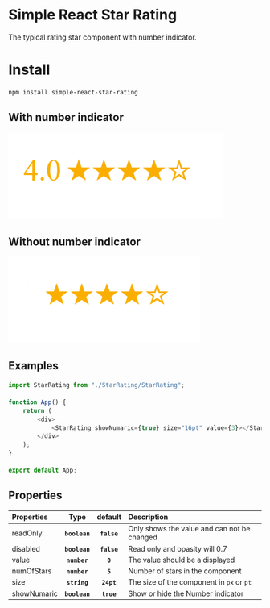 # Simple React Star Rating

The typical rating star component with number indicator.

# Install

```bash
npm install simple-react-star-rating
```

## With number indicator

![star-rating](/_images/rating_with_number.png)

## Without number indicator

![star-rating](/_images/rating_without_number.png)

## Examples

```js
import StarRating from "./StarRating/StarRating";

function App() {
    return (
        <div>
            <StarRating showNumaric={true} size="16pt" value={3}></StarRating>
        </div>
    );
}

export default App;
```

## Properties

| Properties  |     Type      |   default   | Description                                 |
| :---------- | :-----------: | :---------: | :------------------------------------------ |
| readOnly    | **`boolean`** | **`false`** | Only shows the value and can not be changed |
| disabled    | **`boolean`** | **`false`** | Read only and opasity will 0.7              |
| value       | **`number`**  |   **`0`**   | The value should be a displayed             |
| numOfStars  | **`number`**  |   **`5`**   | Number of stars in the component            |
| size        | **`string`**  | **`24pt`**  | The size of the component in `px` or `pt`   |
| showNumaric | **`boolean`** | **`true`**  | Show or hide the Number indicator           |
